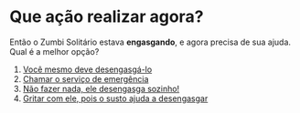 # Que ação realizar agora?

Então o Zumbi Solitário estava **engasgando**, e agora precisa de sua ajuda. Qual é a melhor opção?

1. [Você mesmo deve desengasgá-lo](../resultados/desengasgue1.md)
2. [Chamar o serviço de emergência](../resultados/emergencia1.md)
3. [Não fazer nada, ele desengasga sozinho!](../resultados/nada1.md)
4. [Gritar com ele, pois o susto ajuda a desengasgar](../resultados/susto1.md)
